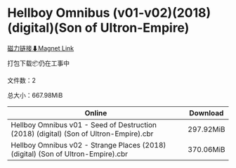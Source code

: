 # Hellboy Omnibus (v01-v02)(2018)(digital)(Son of Ultron-Empire)

[磁力链接⬇Magnet Link](magnet:?xt=urn:btih:cc543a12bd411999b49de41cf8e0359d7090acae&dn=Hellboy%20Omnibus%20%28v01-v02%29%282018%29%28digital%29%28Son%20of%20Ultron-Empire%29)

打包下载📦仍在工事中

文件数：2

总大小：667.98MiB

Online | Download
--- | ---
Hellboy Omnibus v01 - Seed of Destruction (2018) (digital) (Son of Ultron-Empire).cbr | 297.92MiB
Hellboy Omnibus v02 - Strange Places (2018) (digital) (Son of Ultron-Empire).cbr | 370.06MiB